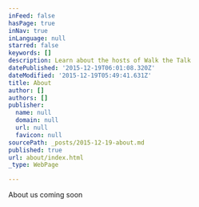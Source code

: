 ```yaml
---
inFeed: false
hasPage: true
inNav: true
inLanguage: null
starred: false
keywords: []
description: Learn about the hosts of Walk the Talk
datePublished: '2015-12-19T06:01:08.320Z'
dateModified: '2015-12-19T05:49:41.631Z'
title: About
author: []
authors: []
publisher:
  name: null
  domain: null
  url: null
  favicon: null
sourcePath: _posts/2015-12-19-about.md
published: true
url: about/index.html
_type: WebPage

---
```

About us coming soon